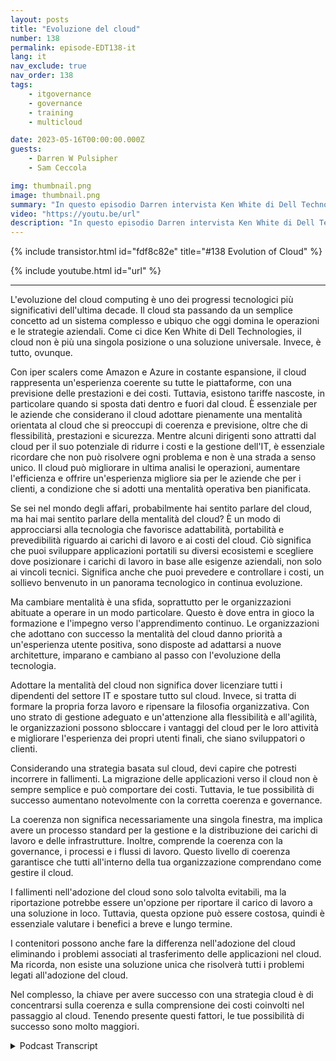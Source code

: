 ```yaml
---
layout: posts
title: "Evoluzione del cloud"
number: 138
permalink: episode-EDT138-it
lang: it
nav_exclude: true
nav_order: 138
tags:
    - itgovernance
    - governance
    - training
    - multicloud

date: 2023-05-16T00:00:00.000Z
guests:
    - Darren W Pulsipher
    - Sam Ceccola

img: thumbnail.png
image: thumbnail.png
summary: "In questo episodio Darren intervista Ken White di Dell Technology su come la tecnologia Cloud sia più di una tecnologia, ma un cambiamento di processo e culturale nelle organizzazioni."
video: "https://youtu.be/url"
description: "In questo episodio Darren intervista Ken White di Dell Technology su come la tecnologia Cloud sia più di una tecnologia, ma un cambiamento di processo e culturale nelle organizzazioni."
---
```


<div>
{% include transistor.html id="fdf8c82e" title="#138 Evolution of Cloud" %}

{% include youtube.html id="url" %}
</div>

---

L'evoluzione del cloud computing è uno dei progressi tecnologici più significativi dell'ultima decade. Il cloud sta passando da un semplice concetto ad un sistema complesso e ubiquo che oggi domina le operazioni e le strategie aziendali. Come ci dice Ken White di Dell Technologies, il cloud non è più una singola posizione o una soluzione universale. Invece, è tutto, ovunque.

Con iper scalers come Amazon e Azure in costante espansione, il cloud rappresenta un'esperienza coerente su tutte le piattaforme, con una previsione delle prestazioni e dei costi. Tuttavia, esistono tariffe nascoste, in particolare quando si sposta dati dentro e fuori dal cloud. È essenziale per le aziende che considerano il cloud adottare pienamente una mentalità orientata al cloud che si preoccupi di coerenza e previsione, oltre che di flessibilità, prestazioni e sicurezza. Mentre alcuni dirigenti sono attratti dal cloud per il suo potenziale di ridurre i costi e la gestione dell'IT, è essenziale ricordare che non può risolvere ogni problema e non è una strada a senso unico. Il cloud può migliorare in ultima analisi le operazioni, aumentare l'efficienza e offrire un'esperienza migliore sia per le aziende che per i clienti, a condizione che si adotti una mentalità operativa ben pianificata.

Se sei nel mondo degli affari, probabilmente hai sentito parlare del cloud, ma hai mai sentito parlare della mentalità del cloud? È un modo di approcciarsi alla tecnologia che favorisce adattabilità, portabilità e prevedibilità riguardo ai carichi di lavoro e ai costi del cloud. Ciò significa che puoi sviluppare applicazioni portatili su diversi ecosistemi e scegliere dove posizionare i carichi di lavoro in base alle esigenze aziendali, non solo ai vincoli tecnici. Significa anche che puoi prevedere e controllare i costi, un sollievo benvenuto in un panorama tecnologico in continua evoluzione.

Ma cambiare mentalità è una sfida, soprattutto per le organizzazioni abituate a operare in un modo particolare. Questo è dove entra in gioco la formazione e l'impegno verso l'apprendimento continuo. Le organizzazioni che adottano con successo la mentalità del cloud danno priorità a un'esperienza utente positiva, sono disposte ad adattarsi a nuove architetture, imparano e cambiano al passo con l'evoluzione della tecnologia.

Adottare la mentalità del cloud non significa dover licenziare tutti i dipendenti del settore IT e spostare tutto sul cloud. Invece, si tratta di formare la propria forza lavoro e ripensare la filosofia organizzativa. Con uno strato di gestione adeguato e un'attenzione alla flessibilità e all'agilità, le organizzazioni possono sbloccare i vantaggi del cloud per le loro attività e migliorare l'esperienza dei propri utenti finali, che siano sviluppatori o clienti.

Considerando una strategia basata sul cloud, devi capire che potresti incorrere in fallimenti. La migrazione delle applicazioni verso il cloud non è sempre semplice e può comportare dei costi. Tuttavia, le tue possibilità di successo aumentano notevolmente con la corretta coerenza e governance.

La coerenza non significa necessariamente una singola finestra, ma implica avere un processo standard per la gestione e la distribuzione dei carichi di lavoro e delle infrastrutture. Inoltre, comprende la coerenza con la governance, i processi e i flussi di lavoro. Questo livello di coerenza garantisce che tutti all'interno della tua organizzazione comprendano come gestire il cloud.

I fallimenti nell'adozione del cloud sono solo talvolta evitabili, ma la riportazione potrebbe essere un'opzione per riportare il carico di lavoro a una soluzione in loco. Tuttavia, questa opzione può essere costosa, quindi è essenziale valutare i benefici a breve e lungo termine.

I contenitori possono anche fare la differenza nell'adozione del cloud eliminando i problemi associati al trasferimento delle applicazioni nel cloud. Ma ricorda, non esiste una soluzione unica che risolverà tutti i problemi legati all'adozione del cloud.

Nel complesso, la chiave per avere successo con una strategia cloud è di concentrarsi sulla coerenza e sulla comprensione dei costi coinvolti nel passaggio al cloud. Tenendo presente questi fattori, le tue possibilità di successo sono molto maggiori.



<details>
<summary> Podcast Transcript </summary>

<p></p>

</details>

